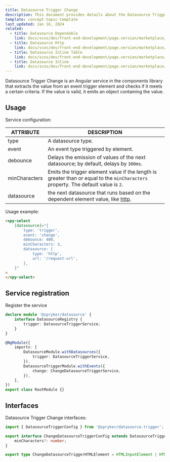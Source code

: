```yaml
---
title: Datasource Trigger Change
description: This document provides details about the Datasource Trigger Change service in the Components Library.
template: concept-topic-template
last_updated: Jan 16, 2024
related:
  - title: Datasource Dependable
    link: docs/scos/dev/front-end-development/page.version/marketplace/ui-components-library/datasources/datasource-dependable.html
  - title: Datasource Http
    link: docs/scos/dev/front-end-development/page.version/marketplace/ui-components-library/datasources/datasource-http.html
  - title: Datasource Inline Table
    link: docs/scos/dev/front-end-development/page.version/marketplace/ui-components-library/datasources/datasource-inline-table.html
  - title: Datasource Inline
    link: docs/scos/dev/front-end-development/page.version/marketplace/ui-components-library/datasources/datasource-inline.html
---
```


Datasource Trigger Change is an Angular service in the components library that extracts the value from an event trigger element and checks if it meets a certain criteria. If the value is valid, it emits an object containing the value.  

## Usage

Service configuration:

| ATTRIBUTE | DESCRIPTION |
| - | - |
|type |  A datasource type. |
|event |  An event type triggered by element. |
|debounce |  Delays the emission of values of the next datasource; by default, delays by `300ms`. |
|minCharacters |  Emits the trigger element value if the length is greater than or equal to the `minCharacters` property. The default value is `2`. |
|datasource |  the next datasource that runs based on the dependent element value, like [http](/docs/scos/dev/front-end-development/{{page.version}}/marketplace/ui-components-library/datasources/datasource-http.html). |


Usage example:


```html
<spy-select
    [datasource]="{
        type: 'trigger',
        event: 'change',
        debounce: 400,
        minCharacters: 3,
        datasource: {
            type: 'http',
            url: '/request-url',
        },
    }"
>
</spy-select>
```

## Service registration

Register the service

```ts
declare module '@spryker/datasource' {
    interface DatasourceRegistry {
        trigger: DatasourceTriggerService;
    }
}

@NgModule({
    imports: [
        DatasourceModule.withDatasources({
            trigger: DatasourceTriggerService,
        }),
        DatasourceTriggerModule.withEvents({
            change: ChangeDatasourceTriggerService,
        }),
    ],
})
export class RootModule {}
```

## Interfaces

Datasource Trigger Change interfaces:

```ts
import { DatasourceTriggerConfig } from '@spryker/datasource.trigger';

export interface ChangeDatasourceTriggerConfig extends DatasourceTriggerConfig {
    minCharacters?: number;
}

export type ChangeDatasourceTriggerHTMLElement = HTMLInputElement | HTMLTextAreaElement | HTMLSelectElement;
```
